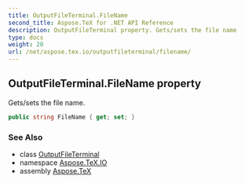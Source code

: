 ```yaml
---
title: OutputFileTerminal.FileName
second_title: Aspose.TeX for .NET API Reference
description: OutputFileTerminal property. Gets/sets the file name
type: docs
weight: 20
url: /net/aspose.tex.io/outputfileterminal/filename/
---
```

## OutputFileTerminal.FileName property

Gets/sets the file name.

```csharp
public string FileName { get; set; }
```

### See Also

* class [OutputFileTerminal](../)
* namespace [Aspose.TeX.IO](../../outputfileterminal/)
* assembly [Aspose.TeX](../../../)


